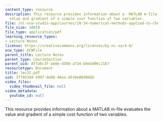 ```yaml
---
content_type: resource
description: This resource provides information about a  MATLAB m-file evaluates the
  value and gradient of a simple cost function of two variables.
file: /ol-ocw-studio-app/courses/10-34-numerical-methods-applied-to-chemical-engineering-fall-2005/3f7953d45997de8846ead510e80d9dd5_lec32.pdf
file_size: 18918
file_type: application/pdf
learning_resource_types:
- Lecture Notes
license: https://creativecommons.org/licenses/by-nc-sa/4.0/
ocw_type: OCWFile
parent_title: Lecture Notes
parent_type: CourseSection
parent_uid: 8f7a6c3f-ae8e-d368-a734-bbe5d06c21b7
resourcetype: Document
title: lec32.pdf
uid: 3f7953d4-5997-de88-46ea-d510e80d9dd5
video_files:
  video_thumbnail_file: null
video_metadata:
  youtube_id: null
---
```

This resource provides information about a  MATLAB m-file evaluates the value and gradient of a simple cost function of two variables.